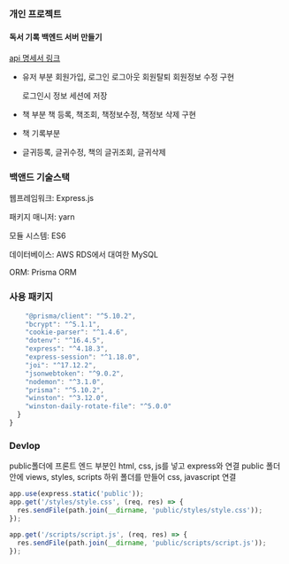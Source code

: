 ### 개인 프로젝트 
#### 독서 기록 백엔드 서버 만들기
[api 명세서 링크](https://pollen-experience-ed3.notion.site/278039fcb4cf4826bc5840d5e1c9c659?pvs=4)

- 유저 부분
  회원가입, 로그인 로그아웃 회원탈퇴 회원정보 수정 구현


  로그인시 정보 세션에 저장

- 책 부분
  책 등록, 책조회, 책정보수정, 책정보 삭제 구현

- 책 기록부분
- 글귀등록, 글귀수정, 책의 글귀조회, 글귀삭제

### 백앤드 기술스택
웹프레임워크: Express.js



패키지 매니저: yarn



모듈 시스템: ES6 



데이터베이스: AWS RDS에서 대여한 MySQL



ORM: Prisma ORM

### 사용 패키지
```javascript
    "@prisma/client": "^5.10.2",
    "bcrypt": "^5.1.1",
    "cookie-parser": "^1.4.6",
    "dotenv": "^16.4.5",
    "express": "^4.18.3",
    "express-session": "^1.18.0",
    "joi": "^17.12.2",
    "jsonwebtoken": "^9.0.2",
    "nodemon": "^3.1.0",
    "prisma": "^5.10.2",
    "winston": "^3.12.0",
    "winston-daily-rotate-file": "^5.0.0"
  }
}
```

### Devlop
public폴더에 프론트 엔드 부분인 html, css, js를 넣고 express와 연결
public 폴더 안에 views, styles, scripts 하위 폴더를 만들어 css, javascript 연결 
```javascript
app.use(express.static('public'));
app.get('/styles/style.css', (req, res) => {
  res.sendFile(path.join(__dirname, 'public/styles/style.css'));
});

app.get('/scripts/script.js', (req, res) => {
  res.sendFile(path.join(__dirname, 'public/scripts/script.js'));
});
```
